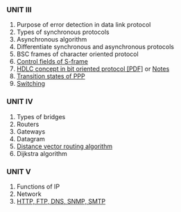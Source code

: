 ### UNIT III
1. Purpose of error detection in data link protocol
2. Types of synchronous protocols
3. Asynchronous algorithm
4. Differentiate synchronous and asynchronous protocols
5. BSC frames of character oriented protocol
6. [Control fields of S-frame](https://www.geeksforgeeks.org/types-of-hdlc-frames/)
7. [HDLC concept in bit oriented protocol [PDF]](https://www.gl.com/Presentations/HDLC-Protocol-Overview-Presentation.pdf) or [Notes](../HDLC/High-level%20Data%20Link%20Control%20(HDLC).md)
8. [Transition states of PPP](https://www.eeweb.com/ppp-transition-states/)
9. [Switching](https://www.geeksforgeeks.org/what-is-switching/)
### UNIT IV
1. Types of bridges
2. Routers
3. Gateways
4. Datagram
5. [Distance vector routing algorithm](https://www.scaler.in/distance-vector-routing-algorithm/)
6. Dijkstra algorithm
### UNIT V
1. Functions of IP
2. Network
3. [HTTP, FTP, DNS, SNMP, SMTP](https://www.naukri.com/code360/library/application-layer-protocols)